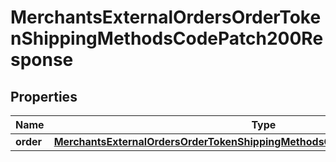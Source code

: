 
# MerchantsExternalOrdersOrderTokenShippingMethodsCodePatch200Response

## Properties
Name | Type | Description | Notes
------------ | ------------- | ------------- | -------------
**order** | [**MerchantsExternalOrdersOrderTokenShippingMethodsCodePatch200ResponseOrder**](MerchantsExternalOrdersOrderTokenShippingMethodsCodePatch200ResponseOrder.md) |  |  [optional]



